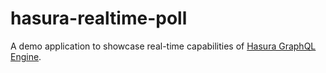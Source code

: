 # hasura-realtime-poll

A demo application to showcase real-time capabilities of [Hasura GraphQL
Engine](https://github.com/hasura/graphql-engine).
